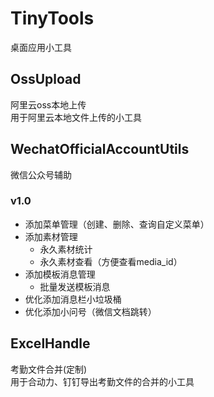 # TinyTools
桌面应用小工具

## OssUpload
阿里云oss本地上传  
用于阿里云本地文件上传的小工具

## WechatOfficialAccountUtils
微信公众号辅助  
### v1.0
- 添加菜单管理（创建、删除、查询自定义菜单）  
- 添加素材管理
  - 永久素材统计
  - 永久素材查看（方便查看media_id）
- 添加模板消息管理
  - 批量发送模板消息
- 优化添加消息栏小垃圾桶
- 优化添加小问号（微信文档跳转）

## ExcelHandle
考勤文件合并(定制)  
用于合动力、钉钉导出考勤文件的合并的小工具
